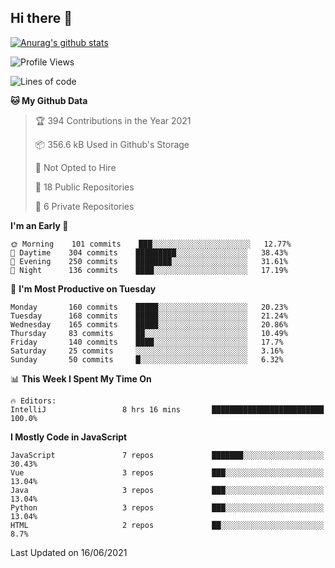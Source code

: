 ## Hi there 👋

[![Anurag's github stats](https://github-readme-stats.vercel.app/api?username=Songwonseok)](https://github.com/anuraghazra/github-readme-stats)



<!--START_SECTION:waka-->
![Profile Views](http://img.shields.io/badge/Profile%20Views-7-blue)

![Lines of code](https://img.shields.io/badge/From%20Hello%20World%20I%27ve%20Written-2.9%20million%20lines%20of%20code-blue)

**🐱 My Github Data** 

> 🏆 394 Contributions in the Year 2021
 > 
> 📦 356.6 kB Used in Github's Storage 
 > 
> 🚫 Not Opted to Hire
 > 
> 📜 18 Public Repositories 
 > 
> 🔑 6 Private Repositories  
 > 
**I'm an Early 🐤** 

```text
🌞 Morning    101 commits    ███░░░░░░░░░░░░░░░░░░░░░░   12.77% 
🌆 Daytime    304 commits    █████████░░░░░░░░░░░░░░░░   38.43% 
🌃 Evening    250 commits    ████████░░░░░░░░░░░░░░░░░   31.61% 
🌙 Night      136 commits    ████░░░░░░░░░░░░░░░░░░░░░   17.19%

```
📅 **I'm Most Productive on Tuesday** 

```text
Monday       160 commits    █████░░░░░░░░░░░░░░░░░░░░   20.23% 
Tuesday      168 commits    █████░░░░░░░░░░░░░░░░░░░░   21.24% 
Wednesday    165 commits    █████░░░░░░░░░░░░░░░░░░░░   20.86% 
Thursday     83 commits     ██░░░░░░░░░░░░░░░░░░░░░░░   10.49% 
Friday       140 commits    ████░░░░░░░░░░░░░░░░░░░░░   17.7% 
Saturday     25 commits     ░░░░░░░░░░░░░░░░░░░░░░░░░   3.16% 
Sunday       50 commits     █░░░░░░░░░░░░░░░░░░░░░░░░   6.32%

```


📊 **This Week I Spent My Time On** 

```text
🔥 Editors: 
IntelliJ                 8 hrs 16 mins       █████████████████████████   100.0%

```

**I Mostly Code in JavaScript** 

```text
JavaScript               7 repos             ███████░░░░░░░░░░░░░░░░░░   30.43% 
Vue                      3 repos             ███░░░░░░░░░░░░░░░░░░░░░░   13.04% 
Java                     3 repos             ███░░░░░░░░░░░░░░░░░░░░░░   13.04% 
Python                   3 repos             ███░░░░░░░░░░░░░░░░░░░░░░   13.04% 
HTML                     2 repos             ██░░░░░░░░░░░░░░░░░░░░░░░   8.7%

```



 Last Updated on 16/06/2021
<!--END_SECTION:waka-->
